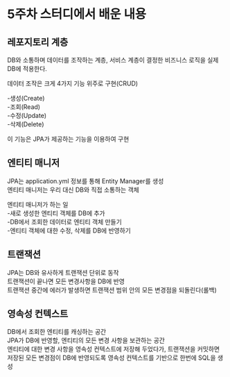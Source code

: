 # 5주차 스터디에서 배운 내용

## 레포지토리 계층

DB와 소통하며 데이터를 조작하는 계층, 서비스 계층이 결정한 비즈니스 로직을 실제 DB에 적용한다.

데이터 조작은 크게 4가지 기능 위주로 구현(CRUD)

-생성(Create)  
-조회(Read)   
-수정(Update)  
-삭제(Delete)

이 기능은 JPA가 제공하는 기능을 이용하여 구현

## 엔티티 매니저

JPA는 application.yml 정보를 통해 Entity Manager를 생성  
엔티티 매니저는 우리 대신 DB와 직접 소통하는 객체

엔티티 매니저가 하는 일  
-새로 생성한 엔티티 객체를 DB에 추가  
-DB에서 조회한 데이터로 엔티티 객체 만들기  
-엔티티 객체에 대한 수정, 삭제를 DB에 반영하기

## 트랜잭션

JPA는 DB와 유사하게 트랜잭션 단위로 동작  
트랜잭션이 끝나면 모든 변경사항을 DB에 반영  
트랜잭션 중간에 에러가 발생하면 트랜잭션 범위 안의 모든 변경점을 되돌린다(롤백)

## 영속성 컨텍스트

DB에서 조회한 엔티티를 캐싱하는 공간  
JPA가 DB에 반영할, 엔티티의 모든 변경 사항을 보관하는 공간  
엔티티에 대한 변경 사항을 영속성 컨텍스트에 저장해 두었다가, 트랜잭션을 커밋하면 저장된 모든 변경점이 DB에 반영되도록 영속성 컨텍스트를 기반으로 한번에 SQL을 생성

